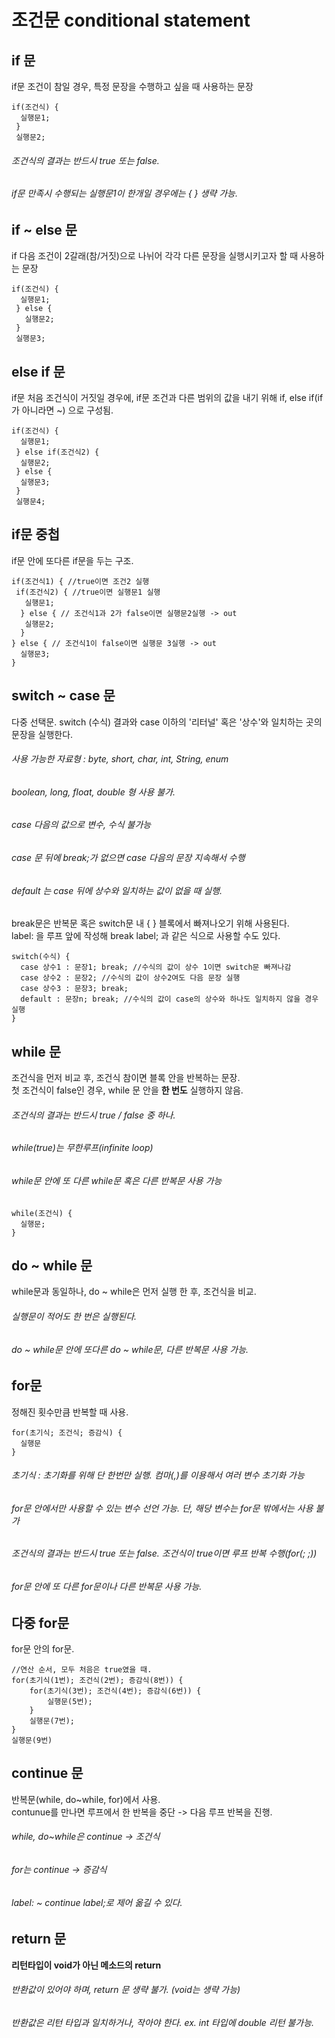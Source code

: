 # 조건문 conditional statement   
## if 문   
if문 조건이 참일 경우, 특정 문장을 수행하고 싶을 때 사용하는 문장   

```
if(조건식) {
  실행문1;
 }
 실행문2;
```
###### 조건식의 결과는 반드시 true 또는 false.
###### if문 만족시 수행되는 실행문1이 한개일 경우에는 { } 생략 가능.   
   
   
## if ~ else 문   
if 다음 조건이 2갈래(참/거짓)으로 나뉘어 각각 다른 문장을 실행시키고자 할 때 사용하는 문장   

```
if(조건식) {
  실행문1;
 } else {
   실행문2;
 }
 실행문3;
 ```
 
   
## else if 문   
if문 처음 조건식이 거짓일 경우에, if문 조건과 다른 범위의 값을 내기 위해 if, else if(if가 아니라면 ~) 으로 구성됨.   

```
if(조건식) {
  실행문1;
 } else if(조건식2) {
  실행문2;
 } else {
  실행문3;
 }
 실행문4;
 ```
    
    
 ## if문 중첩      
 if문 안에 또다른 if문을 두는 구조.   
 
 ```
 if(조건식1) { //true이면 조건2 실행 
  if(조건식2) { //true이면 실행문1 실행
    실행문1;
   } else { // 조건식1과 2가 false이면 실행문2실행 -> out
    실행문2;
   }
 } else { // 조건식1이 false이면 실행문 3실행 -> out
   실행문3;
 } 
 ```
    
    
## switch ~ case 문   
다중 선택문.
switch (수식) 결과와 case 이하의 '리터널' 혹은 '상수'와 일치하는 곳의 문장을 실행한다.   
###### 사용 가능한 자료형 : byte, short, char, int, String, enum   
###### boolean, long, float, double 형 사용 불가.   
###### case 다음의 값으로 변수, 수식 불가능   
###### case 문 뒤에 break;가 없으면 case 다음의 문장 지속해서 수행   
###### default 는 case 뒤에 상수와 일치하는 값이 없을 때 실행.   
   
break문은 반복문 혹은 switch문 내 { } 블록에서 빠져나오기 위해 사용된다.   
label: 을 루프 앞에 작성해 break label; 과 같은 식으로 사용할 수도 있다.   
   
```
switch(수식) {
  case 상수1 : 문장1; break; //수식의 값이 상수 1이면 switch문 빠져나감
  case 상수2 : 문장2; //수식의 값이 상수2여도 다음 문장 실행
  case 상수3 : 문장3; break;
  default : 문장n; break; //수식의 값이 case의 상수와 하나도 일치하지 않을 경우 실행
}
```   

## while 문   
조건식을 먼저 비교 후, 조건식 참이면 블록 안을 반복하는 문장.   
첫 조건식이 false인 경우, while 문 안을 **한 번도** 실행하지 않음.   
###### 조건식의 결과는 반드시 true / false 중 하나.   
###### while(true)는 무한루프(infinite loop)   
###### while문 안에 또 다른 while문 혹은 다른 반복문 사용 가능   

```
while(조건식) {
  실행문;
}
```   
   
   
## do ~ while 문   
while문과 동일하나, do ~ while은 먼저 실행 한 후, 조건식을 비교.   
###### 실행문이 적어도 한 번은 실행된다.   
###### do ~ while문 안에 또다른 do ~ while문, 다른 반복문 사용 가능.
   
   
   
## for문   
정해진 횟수만큼 반복할 때 사용.   
```
for(초기식; 조건식; 증감식) {
  실행문
} 
```   
###### 초기식 : 초기화를 위해 단 한번만 실행. 컴마(,)를 이용해서 여러 변수 초기화 가능   
###### for문 안에서만 사용할 수 있는 변수 선언 가능. 단, 해당 변수는 for문 밖에서는 사용 불가   
###### 조건식의 결과는 반드시 true 또는 false. 조건식이 true이면 루프 반복 수행(for(; ;))   
###### for문 안에 또 다른 for문이나 다른 반복문 사용 가능.   

## 다중 for문   
for문 안의 for문.   
```
//연산 순서, 모두 처음은 true였을 때.
for(초기식(1번); 조건식(2번); 증감식(8번)) {
    for(초기식(3번); 조건식(4번); 증감식(6번)) {
        실행문(5번);
    }
    실행문(7번);
}
실행문(9번)

```
   
## continue 문   
반복문(while, do~while, for)에서 사용.   
contunue를 만나면 루프에서 한 반복을 중단 -> 다음 루프 반복을 진행.   
###### while, do~while은 continue -> 조건식   
###### for는 continue -> 증감식   
###### label: ~ continue label;로  제어 옮길 수 있다.   

## return 문   
**리턴타입이 void가 아닌 메소드의 return**   
###### 반환값이 있어야 하며, return 문 생략 불가. (void는 생략 가능)   
###### 반환값은 리턴 타입과 일치하거나, 작아야 한다. ex. int 타입에 double 리턴 불가능.   



